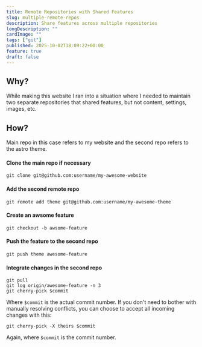 ```yaml
---
title: Remote Repositories with Shared Features
slug: multiple-remote-repos
description: Share features across multiple repositories
longDescription: ""
cardImage: ""
tags: ["git"]
published: 2025-10-02T18:09:22+00:00
feature: true
draft: false
---
```



## Why?

While making this website I ran into a situation where I needed to maintain two
separate repositories that shared features, but not content, settings, images, etc.

## How?

Main repo in this case refers to my website and the second repo refers to the
astro theme.

#### Clone the main repo if necessary

```
git clone git@github.com:username/my-awesome-website
```

#### Add the second remote repo

```
git remote add theme git@github.com:username/my-awesome-theme
```

#### Create an awsome feature

```
git checkout -b awsome-feature 
```

#### Push the feature to the second repo

```
git push theme awesome-feature
```

#### Integrate changes in the second repo

```
git pull
git log origin/awesome-feature -n 3
git cherry-pick $commit
```

Where `$commit` is the actual commit number. If you don't need to bother with
manually resolving conflicts, you can choose to accept all incoming changes with
this:

```
git cherry-pick -X theirs $commit
```

Again, where `$commit` is the commit number.
